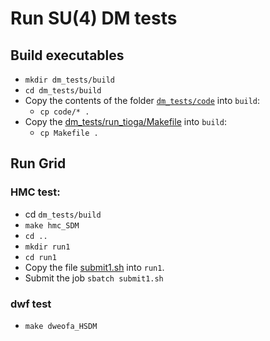 # Run SU(4) DM tests

## Build executables
- `mkdir dm_tests/build`
- `cd dm_tests/build`
- Copy the contents of the folder [`dm_tests/code`](https://github.com/vmos1/su4_dm_grid_lsd/tree/develop/dm_tests/code) into `build`: 
  - `cp code/* .`
- Copy the [dm_tests/run_tioga/Makefile](https://github.com/vmos1/su4_dm_grid_lsd/blob/develop/dm_tests/run_tioga/Makefile) into `build`: 
  - `cp Makefile .`
## Run Grid
### HMC test:
- cd `dm_tests/build`
- `make hmc_SDM`
- `cd ..`
- `mkdir run1`
- `cd run1`
- Copy the file [submit1.sh](https://github.com/vmos1/su4_dm_grid_lsd/blob/develop/dm_tests/run_tioga/submit.sh) into `run1`.
- Submit the job `sbatch submit1.sh`

### dwf test
- `make dweofa_HSDM`
